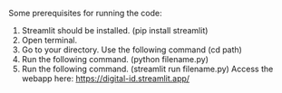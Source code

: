 Some prerequisites for running the code:
1. Streamlit should be installed.
   (pip install streamlit)
2. Open terminal.
3. Go to your directory.
   Use the following command
    (cd path)
5. Run the following command.
   (python filename.py)
6. Run the following command.
   (streamlit run filename.py) 
Access the webapp here: https://digital-id.streamlit.app/
